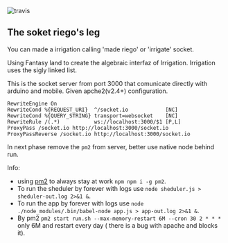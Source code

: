![travis](https://travis-ci.org/kasselTrankos/riego-socket.svg?branch=master)
## The soket riego's leg

You can made a irrigation calling 'made riego' or 'irrigate' socket.

Using Fantasy land to create the algebraic interfaz of Irrigation.
Irrigation uses the sigly linked list.


This is the socket server from port 3000 that comunicate directly with arduino and mobile.
Given apche2(v2.4+) configuration.
```
RewriteEngine On
RewriteCond %{REQUEST_URI}  ^/socket.io            [NC]
RewriteCond %{QUERY_STRING} transport=websocket    [NC]
RewriteRule /(.*)           ws://localhost:3000/$1 [P,L]
ProxyPass /socket.io http://localhost:3000/socket.io
ProxyPassReverse /socket.io http://localhost:3000/socket.io
```

In next phase remove the ```pm2``` from server, better use native node behind run.

Info:
 - using [pm2](http://pm2.keymetrics.io/) to always stay at work ```npm npm i -g pm2```.
 -  To run the sheduler by forever with logs use ```node sheduler.js > sheduler-out.log 2>&1 &```.
 -  To run the app by forever with logs use ```node ./node_modules/.bin/babel-node app.js > app-out.log 2>&1 &```.
 - By pm2 ```pm2 start run.sh --max-memory-restart 6M --cron 30 2 * * *``` only 6M and restart every day ( there is a bug with apache and blocks it).
